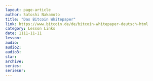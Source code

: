 ```yaml
---
layout: page-article
author: Satoshi Nakamoto
title: "Das Bitcoin Whitepaper"
link: https://www.bitcoin.de/de/bitcoin-whitepaper-deutsch-html
category: Lesson Links
date: 1111-11-11
lesson: 
audio: 
audio2: 
audio3: 
star: 
archive: 
series: 
seriesnr: 
---
```

